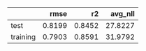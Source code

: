 |          |   rmse |     r2 |   avg_nll |
|:---------|-------:|-------:|----------:|
| test     | 0.8199 | 0.8452 |   27.8227 |
| training | 0.7903 | 0.8591 |   31.9792 |